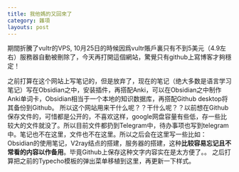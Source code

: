 ```yaml
---
title: 我他媽的又回來了
category: 雜項
layouts: post
---
```


期間折騰了vultr的VPS, 10月25日的時候因爲vultr賬戶裏只有不到5美元（4.9左右）服務器自動被刪除了，今天再打開這個網站，驚覺只有github上寫博客才夠穩定！  

之前打算在这个网站上写笔记的，但是放弃了，现在的笔记（绝大多数是语言学习笔记）写在Obsidian之中，安装插件，再搭配Anki，可以在Obsidian之中制作Anki单词卡，Obsidian相当于一个本地的知识数据库，再搭配Github desktop将其备份到Github。
所以这个网站用来干什么呢？？干什么呢？？以前想在Github保存文件的，可惜都是公开的，不喜欢这样，google网盘容量有些低，存一些比较大的文件就没了。所以目前文件都扔到Telegram中，待办事项也写到telegram中。笔记也不在这里，文件也不在这里。所以之后会在这里写一些比如：Obsidian的使用笔记，V2ray结点的搭建，服务器的搭建，这种**比较容易忘记且不常看的内容以作备用**。毕竟Github上保存这种文字内容实在是太方便了。。
之后打算把之前的Typecho模板的弹出菜单移植到这里，再更新一下样式。
